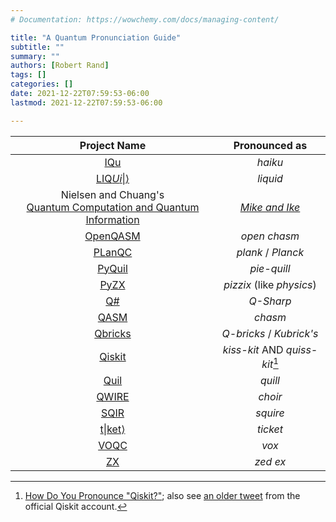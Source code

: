 ```yaml
---
# Documentation: https://wowchemy.com/docs/managing-content/

title: "A Quantum Pronunciation Guide"
subtitle: ""
summary: ""
authors: [Robert Rand]
tags: []
categories: []
date: 2021-12-22T07:59:53-06:00
lastmod: 2021-12-22T07:59:53-06:00

---
```

Project Name | Pronounced as
:-----:|:-----:
[IQu](../../publication/Paolini2019) | _haiku_
[LIQ$Ui\|\rangle$](../../publication/Wecker2014) | _liquid_
Nielsen and Chuang's <br />[Quantum Computation and Quantum Information](../../publication/Nielsen2010)| [_Mike and Ike_](https://en.wikipedia.org/wiki/Quantum_Computation_and_Quantum_Information)
[OpenQASM](../../publication/Cross2021) | _open chasm_
[PLanQC](https://twitter.com/planqc2021) | _plank_ / _Planck_
[PyQuil](../../publication/Smith2016) | _pie-quill_
[PyZX](https://github.com/Quantomatic/pyzx#attribution) | _pizzix_ (like _physics_)
[Q#](../../publication/Svore2018) | _Q-Sharp_
[QASM](../../publication/Cross2017) | _chasm_
[Qbricks](../../publication/Chareton2021) | _Q-bricks_ / _Kubrick's_
[Qiskit](../../publication/QiskitCommunity2017) | _kiss-kit_ AND _quiss-kit_[^qiskit]
[Quil](../../publication/Smith2016) | _quill_
[QWIRE](../../publication/Paykin2017/) | _choir_
[SQIR](../../publication/Hietala2021) | _squire_
[t$\|$ket$\rangle$](../../publication/Sivarajah2020) | _ticket_
[VOQC](../../publication/Hietala2021) | _vox_
[ZX](../../tag/zx-calculus/) | _zed ex_

[^qiskit]: [How Do You Pronounce "Qiskit?"](https://bsiegelwax.medium.com/how-do-you-pronounce-qiskit-5d5df387e00); also see [an older tweet](https://twitter.com/qiskit/status/913080183405596673) from the official Qiskit account.
